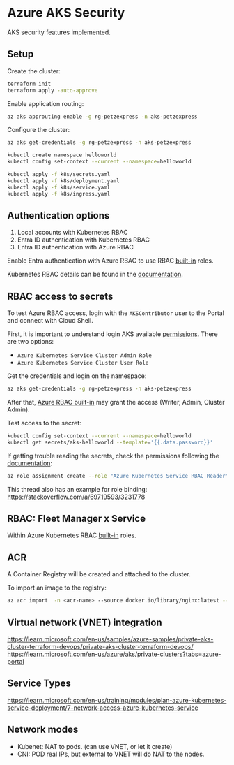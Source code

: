 # Azure AKS Security

AKS security features implemented.

## Setup

Create the cluster:

```sh
terraform init
terraform apply -auto-approve
```

Enable application routing:

```sh
az aks approuting enable -g rg-petzexpress -n aks-petzexpress
```

Configure the cluster:

```sh
az aks get-credentials -g rg-petzexpress -n aks-petzexpress

kubectl create namespace helloworld
kubectl config set-context --current --namespace=helloworld

kubectl apply -f k8s/secrets.yaml
kubectl apply -f k8s/deployment.yaml
kubectl apply -f k8s/service.yaml
kubectl apply -f k8s/ingress.yaml
```

## Authentication options

1. Local accounts with Kubernetes RBAC
2. Entra ID authentication with Kubernetes RBAC
3. Entra ID authentication with Azure RBAC

Enable Entra authentication with Azure RBAC to use RBAC [built-in][rbac-built-in-roles] roles.

Kubernetes RBAC details can be found in the [documentation][k8s-rbac].

## RBAC access to secrets

To test Azure RBAC access, login with the `AKSContributor` user to the Portal and connect with Cloud Shell.

First, it is important to understand login AKS available [permissions][aks-perm]. There are two options:

- `Azure Kubernetes Service Cluster Admin Role`
- `Azure Kubernetes Service Cluster User Role`

Get the credentials and login on the namespace:

```sh
az aks get-credentials -g rg-petzexpress -n aks-petzexpress
```

After that, [Azure RBAC built-in][azure-rbac-builtin-roles] may grant the access (Writer, Admin, Cluster Admin).

Test access to the secret:

```sh
kubectl config set-context --current --namespace=helloworld
kubectl get secrets/aks-helloworld --template='{{.data.password}}'
```

If getting trouble reading the secrets, check the permissions following the [documentation](https://learn.microsoft.com/en-us/azure/aks/manage-azure-rbac):

```sh
az role assignment create --role "Azure Kubernetes Service RBAC Reader" --assignee <AAD-ENTITY-ID> --scope $AKS_ID/namespaces/<namespace-name>
```

This thread also has an example for role binding: https://stackoverflow.com/a/69719593/3231778

## RBAC: Fleet Manager x Service

Within Azure Kubernetes RBAC [built-in][rbac-built-in-roles] roles.

## ACR

A Container Registry will be created and attached to the cluster.

To import an image to the registry:

```sh
az acr import  -n <acr-name> --source docker.io/library/nginx:latest --image nginx:v1
```

## Virtual network (VNET) integration

https://learn.microsoft.com/en-us/samples/azure-samples/private-aks-cluster-terraform-devops/private-aks-cluster-terraform-devops/
https://learn.microsoft.com/en-us/azure/aks/private-clusters?tabs=azure-portal


## Service Types

https://learn.microsoft.com/en-us/training/modules/plan-azure-kubernetes-service-deployment/7-network-access-azure-kubernetes-service

## Network modes

- Kubenet: NAT to pods. (can use VNET, or let it create)
- CNI: POD real IPs, but external to VNET will do NAT to the nodes.


[k8s-rbac]: https://kubernetes.io/docs/reference/access-authn-authz/rbac/
[rbac-built-in-roles]: https://learn.microsoft.com/en-us/azure/role-based-access-control/built-in-roles
[aks-perm]: https://learn.microsoft.com/en-us/azure/aks/control-kubeconfig-access#available-permissions-for-cluster-roles
[azure-rbac-builtin-roles]: https://learn.microsoft.com/en-us/azure/aks/concepts-identity#built-in-roles

